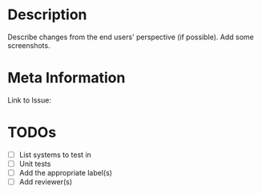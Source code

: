 # Description

Describe changes from the end users' perspective (if possible). Add some screenshots.

# Meta Information

Link to Issue:

# TODOs

- [ ] List systems to test in
- [ ] Unit tests
- [ ] Add the appropriate label(s)
- [ ] Add reviewer(s)
